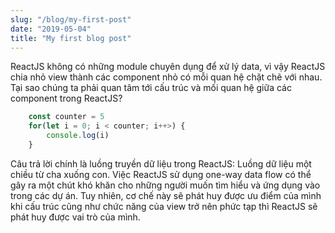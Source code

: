 ```yaml
---
slug: "/blog/my-first-post"
date: "2019-05-04"
title: "My first blog post"
---
```


ReactJS không có những module chuyên dụng để xử lý data, vì vậy ReactJS chia nhỏ view thành các component nhỏ có mỗi quan hệ chặt chẽ với nhau. Tại sao chúng ta phải quan tâm tới cấu trúc và mối quan hệ giữa các component trong ReactJS?

```javascript
    const counter = 5
    for(let i = 0; i < counter; i++>) {
        console.log(i)
    }
```

Câu trả lời chính là luồng truyền dữ liệu trong ReactJS: Luồng dữ liệu một chiều từ cha xuống con. Việc ReactJS sử dụng one-way data flow có thể gây ra một chút khó khăn cho những người muốn tìm hiểu và ứng dụng vào trong các dự án. Tuy nhiên, cơ chế này sẽ phát huy được ưu điểm của mình khi cấu trúc cũng như chức năng của view trở nên phức tạp thì ReactJS sẽ phát huy được vai trò của mình.